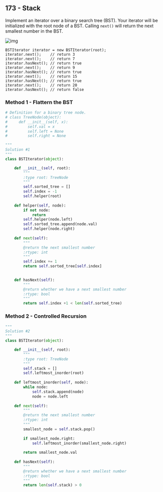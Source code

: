 ## 173 - Stack

Implement an iterator over a binary search tree (BST). Your iterator will be initialized with the root node of a BST. Calling `next()` will return the next smallest number in the BST.

![img](https://assets.leetcode.com/uploads/2018/12/25/bst-tree.png)

```
BSTIterator iterator = new BSTIterator(root);
iterator.next();    // return 3
iterator.next();    // return 7
iterator.hasNext(); // return true
iterator.next();    // return 9
iterator.hasNext(); // return true
iterator.next();    // return 15
iterator.hasNext(); // return true
iterator.next();    // return 20
iterator.hasNext(); // return false
```

### Method 1 - Flattern the BST

```python
# Definition for a binary tree node.
# class TreeNode(object):
#     def __init__(self, x):
#         self.val = x
#         self.left = None
#         self.right = None

"""
Solution #1
"""
class BSTIterator(object):

    def __init__(self, root):
        """
        :type root: TreeNode
        """
        self.sorted_tree = []
        self.index = -1
        self.helper(root)
    
    def helper(self, node):
        if not node:
            return
        self.helper(node.left)
        self.sorted_tree.append(node.val)
        self.helper(node.right)
        
    def next(self):
        """
        @return the next smallest number
        :rtype: int
        """
        self.index += 1
        return self.sorted_tree[self.index]
        

    def hasNext(self):
        """
        @return whether we have a next smallest number
        :rtype: bool
        """
        return self.index +1 < len(self.sorted_tree)
```

### Method 2 - Controlled Recursion

```python
"""
Solution #2
"""
class BSTIterator(object):

    def __init__(self, root):
        """
        :type root: TreeNode
        """
        self.stack = []
        self.leftmost_inorder(root)
    
    def leftmost_inorder(self, node):
        while node:
            self.stack.append(node)
            node = node.left
        
    def next(self):
        """
        @return the next smallest number
        :rtype: int
        """
        smallest_node = self.stack.pop()
        
        if smallest_node.right:
            self.leftmost_inorder(smallest_node.right)
        
        return smallest_node.val
        
    def hasNext(self):
        """
        @return whether we have a next smallest number
        :rtype: bool
        """
        return len(self.stack) > 0
```


